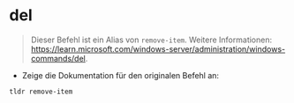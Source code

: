 # del

> Dieser Befehl ist ein Alias von `remove-item`.
> Weitere Informationen: <https://learn.microsoft.com/windows-server/administration/windows-commands/del>.

- Zeige die Dokumentation für den originalen Befehl an:

`tldr remove-item`
